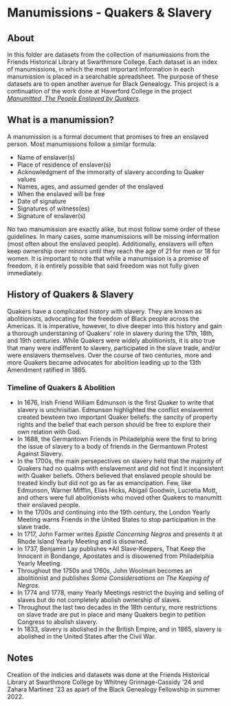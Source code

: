 # Manumissions - Quakers & Slavery

## About
In this folder are datasets from the collection of manumissions from the Friends Historical Library at Swarthmore College. Each dataset is an index of manumissions, in which the most important information in each manumission is placed in a searchable spreadsheet. The purpose of these datasets are to open another avenue for Black Genealogy. This project is a continuation of the work done at Haverford College in the project [*Manumitted, The People Enslaved by Quakers*](https://manumissions.haverford.edu/).

## What is a manumission?
A manumission is a formal document that promises to free an enslaved person. Most manumissions follow a similar formula:
- Name of enslaver(s)
- Place of residence of enslaver(s)
- Acknowledgment of the immoraity of slavery according to Quaker values
- Names, ages, and assumed gender of the enslaved
- When the enslaved will be free
- Date of signature
- Signatures of witness(es)
- Signature of enslaver(s)

No two manumission are exactly alike, but most follow some order of these guidelines. In many cases, some manumissions will be missing information (most often about the enslaved people). Additionally, enslavers will often keep ownership over minors until they reach the age of 21 for men or 18 for women. It is important to note that while a manumission is a promise of freedom, it is entirely possible that said freedom was not fully given immediately.

## History of Quakers & Slavery
Quakers have a complicated history with slavery. They are known as abolitionists, advocating for the freedom of Black people across the Americas. It is imperative, however, to dive deeper into this history and gain a thorough understaning of Quakers' role in slavery during the 17th, 18th, and 19th centuries. While Quakers were widely abolitionists, it is also true that many were indifferent to slavery, participated in the slave trade, and/or were enslavers themselves. Over the course of two centuries, more and more Quakers became advocates for abolition leading up to the 13th Amendment ratified in 1865.

### Timeline of Quakers & Abolition
- In 1676, Irish Friend William Edmunson is the first Quaker to write that slavery is unchrisitian. Edmunson highlighted the conflict enslavemnt created bewteen two important Quaker beliefs: the sancity of property rights and the belief that each person should be free to explore their own relation with God. 
- In 1688, the Germantown Friends in Philadelphia were the first to bring the issue of slavery to a body of friends in the Germantown Protest Against Slavery.
- In the 1700s, the main persepectives on slavery held that the majority of Quakers had no qualms with enslavement and did not find it inconsistent with Quaker beliefs. Others believed that enslaved people should be treated kindly but did not go as far as emancipation. Few, like Edmunson, Warner Mifflin, Elias Hicks, Abigail Goodwin, Lucretia Mott, and others were full abolitionists who moved other Quakers to manumitt their enslaved people.
- In the 1700s and continuing into the 19th century, the London Yearly Meeting warns Friends in the United States to stop participation in the slave trade.
- In 1717, John Farmer writes *Epistle Concerning Negros* and presents it at Rhode Island Yearly Meeting and is disowned.
- In 1737, Benjamin Lay publishes *All Slave-Keepers, That Keep the Innocent in Bondange, Apostates and is disowened from Philadelphia Yearly Meeting.
- Throughout the 1750s and 1760s, John Woolman becomes an abolitionist and publishes *Some Considersations on The Keeping of Negros*.
- In 1774 and 1778, many Yearly Meetings restrict the buying and selling of slaves but do not completely abolish ownership of slaves.
- Throughout the last two decades in the 18th century, more restrictions on slave trade are put in place and many Quakers begin to petition Congress to abolish slavery.
- In 1833, slavery is abolished in the British Empire, and in 1865, slavery is abolished in the United States after the Civil War.

## Notes
Creation of the indicies and datasets was done at the Friends Historical Library at Swarthmore College by Whitney Grinnage-Cassidy '24 and Zahara Martinez '23 as apart of the Black Genealogy Fellowship in summer 2022.

